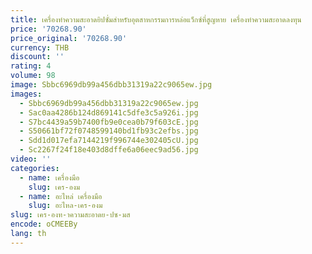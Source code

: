 ```yaml
---
title: เครื่องทําความสะอาดยิปซั่มสําหรับอุตสาหกรรมการหล่อแว็กซ์ที่สูญหาย เครื่องทําความสะอาดลงทุน
price: '70268.90'
price_original: '70268.90'
currency: THB
discount: ''
rating: 4
volume: 98
image: Sbbc6969db99a456dbb31319a22c9065ew.jpg
images:
  - Sbbc6969db99a456dbb31319a22c9065ew.jpg
  - Sac0aa4286b124d869141c5dfe3c5a926i.jpg
  - S7bc4439a59b7400fb9e0cea0b79f603cE.jpg
  - S50661bf72f0748599140bd1fb93c2efbs.jpg
  - Sdd1d017efa7144219f996744e302405cU.jpg
  - Sc2267f24f18e403d8dffe6a06eec9ad56.jpg
video: ''
categories:
  - name: เครื่องมือ
    slug: เคร-องม
  - name: อะไหล่ เครื่องมือ
    slug: อะไหล-เคร-องม
slug: เคร-องท-าความสะอาดย-ปซ-มส
encode: oCMEEBy
lang: th
---
```

  